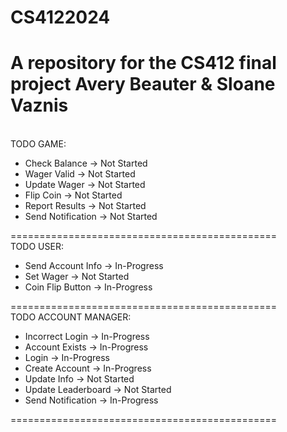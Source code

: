 # CS4122024
A repository for the CS412 final project 
Avery Beauter & Sloane Vaznis
==============================================
<br> 
TODO GAME: 
<ul>
  <li>Check Balance     -> Not Started</li>
  <li>Wager Valid       -> Not Started</li>
  <li>Update Wager      -> Not Started</li>
  <li>Flip Coin         -> Not Started</li>
  <li>Report Results    -> Not Started</li>
  <li>Send Notification -> Not Started</li>
</ul>
==============================================
<br>
TODO USER: 
<ul>
  <li>Send Account Info -> In-Progress</li>
  <li>Set Wager         -> Not Started</li>
  <li>Coin Flip Button  -> In-Progress</li>
</ul>
==============================================
<br>
TODO ACCOUNT MANAGER: 
<ul>
  <li>Incorrect Login    -> In-Progress</li>
  <li>Account Exists     -> In-Progress</li>
  <li>Login              -> In-Progress</li>
  <li>Create Account     -> In-Progress</li>
  <li>Update Info        -> Not Started</li>
  <li>Update Leaderboard -> Not Started</li>
  <li>Send Notification  -> In-Progress</li>
</ul>
==============================================

